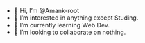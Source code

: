 - 👋 Hi, I’m @Amank-root
- 👀 I’m interested in anything except Studing.
- 🌱 I’m currently learning Web Dev.
- 💞️ I’m looking to collaborate on nothing.

